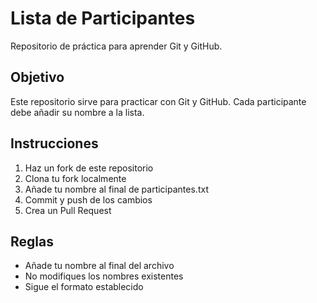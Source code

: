 # Lista de Participantes

Repositorio de práctica para aprender Git y GitHub.

## Objetivo
Este repositorio sirve para practicar con Git y GitHub. Cada participante debe añadir su nombre a la lista.

## Instrucciones
1. Haz un fork de este repositorio
2. Clona tu fork localmente
3. Añade tu nombre al final de participantes.txt
4. Commit y push de los cambios
5. Crea un Pull Request

## Reglas
- Añade tu nombre al final del archivo
- No modifiques los nombres existentes
- Sigue el formato establecido